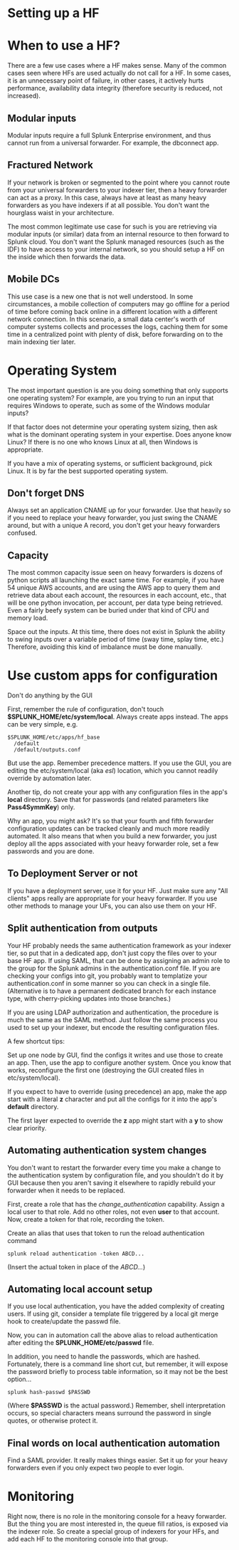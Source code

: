 # Setting up a HF

# When to use a HF?
There are a few use cases where a HF makes sense.  Many of the common cases
seen where HFs are used actually do not call for a HF.  In some cases, it is
an unnecessary point of failure, in other cases, it actively hurts performance,
availability data integrity (therefore security is reduced, not increased).

## Modular inputs
Modular inputs require a full Splunk Enterprise environment, and thus cannot
run from a universal forwarder.  For example, the dbconnect app.

## Fractured Network
If your network is broken or segmented to the point where you cannot route from
your universal forwarders to your indexer tier, then a heavy forwarder can
act as a proxy.  In this case, always have at least as many heavy forwarders
as you have indexers if at all possible.  You don't want the hourglass waist
in your architecture.

The most common legitimate use case for such is you are retrieving via modular
inputs (or similar) data from an internal resource to then forward to
Splunk cloud.  You don't want the Splunk managed resources (such as the IDF)
to have access to your internal network, so you should setup a HF on the
inside which then forwards the data.

## Mobile DCs
This use case is a new one that is not well understood.  In some circumstances,
a mobile collection of computers may go offline for a period of time before
coming back online in a different location with a different network connection.
In this scenario, a small data center's worth of computer systems collects
and processes the logs, caching them for some time in a centralized point
with plenty of disk, before forwarding on to the main indexing tier later.

# Operating System

The most important question is are you doing something that only supports one
operating system?  For example, are you trying to run an input that requires
Windows to operate, such as some of the Windows modular inputs?

If that factor does not determine your operating system sizing, then ask
what is the dominant operating system in your expertise.  Does anyone know
Linux?  If there is no one who knows Linux at all, then Windows is appropriate.

If you have a mix of operating systems, or sufficient background, pick Linux.
It is by far the best supported operating system. 

## Don't forget DNS

Always set an application CNAME up for your forwarder.  Use that heavily so
if you need to replace your heavy forwarder, you just swing the CNAME
around, but with a unique A record, you don't get your heavy forwarders
confused.

## Capacity

The most common capacity issue seen on heavy forwarders is dozens of python
scripts all launching the exact same time.  For example, if you have 54
unique AWS accounts, and are using the AWS app to query them and retrieve
data about each account, the resources in each account, etc., that will be
one python invocation, per account, per data type being retrieved.  Even a
fairly beefy system can be buried under that kind of CPU and memory load.

Space out the inputs.  At this time, there does not exist in Splunk the
ability to swing inputs over a variable period of time (sway time, splay
time, etc.)  Therefore, avoiding this kind of imbalance must be done
manually.

# Use custom apps for configuration
Don't do anything by the GUI

First, remember the rule of configuration, don't touch 
**$SPLUNK_HOME/etc/system/local**.  Always create apps instead.  The apps 
can be very simple, e.g.

```
$SPLUNK_HOME/etc/apps/hf_base
  /default
  /default/outputs.conf
```

But use the app.  Remember precedence matters.  If you use the GUI, you
are editing the etc/system/local (aka *esl*) location, which you cannot readily
override by automation later.

Another tip, do not create your app with any configuration files in the
app's **local** directory.  Save that for passwords (and related
parameters like **Pass4SymmKey**) only.

Why an app, you might ask?  It's so that your fourth and fifth forwarder
configuration updates can be tracked cleanly and much more readily automated.
It also means that when you build a new forwarder, you just deploy all the
apps associated with your heavy forwarder role, set a few passwords and you
are done.

## To Deployment Server or not
If you have a deployment server, use it for your HF.  Just make sure any
"All clients" apps really are appropriate for your heavy forwarder.  If you
use other methods to manage your UFs, you can also use them on your HF.

## Split authentication from outputs
Your HF probably needs the same authentication framework as your indexer
tier, so put that in a dedicated app, don't just copy the files over to your
base HF app.  If using SAML, that can be done by
assigning an admin role to the group for the Splunk admins in the
authentication.conf file.  If you are checking your configs into git, you
probably want to templatize your authentication.conf in some manner so you
can check in a single file.  (Alternative is to have a permanent dedicated
branch for each instance type, with cherry-picking updates into those branches.)

If you are using LDAP authorization and authentication, the procedure is
much the same as the SAML method.  Just follow the same process you used
to set up your indexer, but encode the resulting configuration files.

A few shortcut tips:

Set up one node by GUI, find the configs it writes and use those to create 
an app.  Then, use the app to configure another system.  Once you know that 
works, reconfigure the first one (destroying the GUI created files in
etc/system/local).

If you expect to have to override (using precedence) an app, make the app
start with a literal **z** character and put all the configs for it into 
the app's **default** directory.

The first layer expected to override the **z** app might start with a **y**
to show clear priority.

## Automating authentication system changes
You don't want to restart the forwarder every time you make a change to the
authentication system by configuration file, and you shouldn't do it by GUI
because then you aren't saving it elsewhere to rapidly rebuild your
forwarder when it needs to be replaced.

First, create a role that has the *change_authentication* capability.
Assign a local user to that role.  Add no other roles, not even **user** to that
account.  Now, create a token for that role, recording the token.

Create an alias that uses that token to run the reload authentication command

    splunk reload authentication -token ABCD...

(Insert the actual token in place of the *ABCD...*)

## Automating local account setup

If you use local authentication, you have the added complexity of creating
users.  If using git, consider a template file triggered by a local git
merge hook to create/update the passwd file. 

Now, you can in automation call the above alias to reload authentication after
editing the **SPLUNK_HOME/etc/passwd** file.

In addition, you need to handle the passwords, which are hashed.  Fortunately,
there is a command line short cut, but remember, it will expose the password
briefly to process table information, so it may not be the best option...

    splunk hash-passwd $PASSWD

(Where **$PASSWD** is the actual password.)  Remember, shell interpretation
occurs, so special characters means surround the password in single quotes,
or otherwise protect it.

## Final words on local authentication automation

Find a SAML provider.  It really makes things easier.  Set it up for your
heavy forwarders even if you only expect two people to ever login.

# Monitoring

Right now, there is no role in the monitoring console for a heavy forwarder.
But the thing you are most interested in, the queue fill ratios, is 
exposed via the indexer role.  So create a special group of indexers for
your HFs, and add each HF to the monitoring console into that group.
